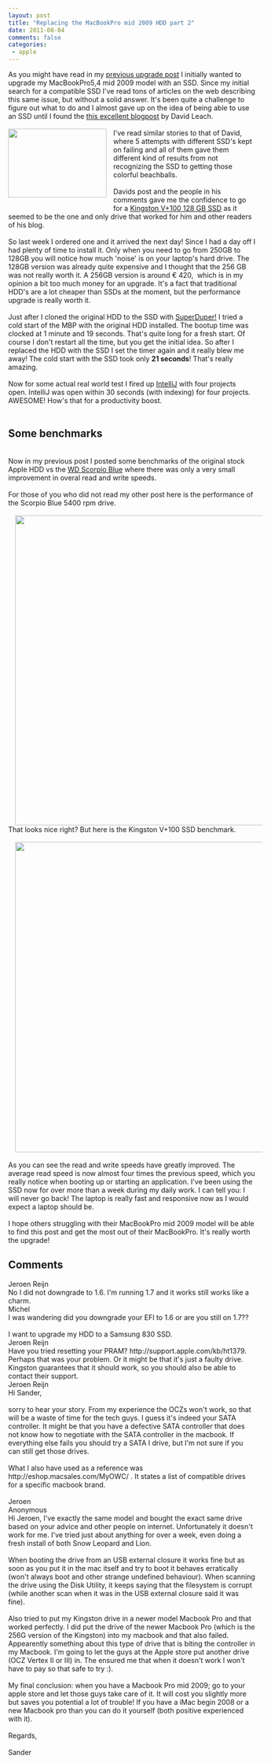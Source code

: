 ```yaml
---
layout: post
title: "Replacing the MacBookPro mid 2009 HDD part 2"
date: 2011-08-04
comments: false
categories:
 - apple
---
```


<div class='post'>
As you might have read in my <a href="http://blog.jeroenreijn.com/2011/06/macbook-pro-replacing-internal-hdd.html">previous upgrade post</a> I initially wanted to upgrade my MacBookPro5,4 mid 2009 model with an SSD. Since my initial search for a compatible SSD I've read tons of articles on the web describing this same issue, but without a solid answer. It's been quite a challenge to figure out what to do and I almost gave up on the idea of being able to use an SSD until I found the <a href="http://failedexe.com/2010/04/08/installing-a-ssd-in-a-macbook-pro-unibody">this excellent blogpost</a> by David Leach.<br /><br /><a href="http://3.bp.blogspot.com/-hvdw4L9bgU0/Tjr767J8fZI/AAAAAAAAAfk/fhkJuUrBbW4/s1600/kingstonvplus100.jpg" imageanchor="1" style="clear: left; float: left; margin-bottom: 1em; margin-right: 1em;"><img border="0" height="140" src="http://3.bp.blogspot.com/-hvdw4L9bgU0/Tjr767J8fZI/AAAAAAAAAfk/fhkJuUrBbW4/s200/kingstonvplus100.jpg" width="200" /></a>I've read similar stories to that of David, where 5 attempts with different SSD's kept on failing and all of them gave them different kind of results from not recognizing the SSD to getting those colorful beachballs.<br /><br />Davids post and the people in his comments gave me the confidence to go for a <a href="http://www.kingston.com/ukroot/ssd/vplus100.asp?id=1">Kingston V+100 128 GB SSD</a> as it seemed to be the one and only drive that worked for him and other readers of his blog.<br /><br />So last week I ordered one and it arrived the next day! Since I had a day off I had plenty of time to install it. Only when you need to go from 250GB to 128GB you will notice how much 'noise' is on your laptop's hard drive. The 128GB version was already quite expensive and I thought that the 256 GB was not really worth it. A 256GB version is around € 420,&nbsp; which is in my opinion a bit too much money for an upgrade. It's a fact that traditional HDD's are a lot cheaper than SSDs at the moment, but the performance upgrade is really worth it. <br /><br />Just after I cloned the original HDD to the SSD with <a href="http://www.shirt-pocket.com/SuperDuper/SuperDuperDescription.html">SuperDuper!</a> I tried a cold start of the MBP with the original HDD installed. The bootup time was clocked at 1 minute and 19 seconds. That's quite long for a fresh start. Of course I don't restart all the time, but you get the initial idea. So after I replaced the HDD with the SSD I set the timer again and it really blew me away! The cold start with the SSD took only <b>21 seconds</b>! That's really amazing.<br /><br />Now for some actual real world test I fired up <a href="http://www.jetbrains.com/idea/">IntelliJ</a> with four projects open. IntelliJ was open within 30 seconds (with indexing) for four projects. AWESOME! How's that for a productivity boost.<br /><br /><h2>   Some benchmarks</h2><br />Now in my previous post I posted some benchmarks of the original stock Apple HDD vs the <a href="http://www.wdc.com/en/products/products.aspx?id=140">WD Scorpio Blue</a> where there was only a very small improvement in overal read and write speeds.<br /><br />For those of you who did not read my other post here is the performance of the Scorpio Blue 5400 rpm drive.<br /><br /><div class="separator" style="clear: both; text-align: center;"><a href="http://2.bp.blogspot.com/-EA6iKtlElvQ/TgeNobhbpSI/AAAAAAAAAdE/jOa410EkV5c/s1600/CapturFiles-201106177_1206.png" imageanchor="1" style="margin-left: 1em; margin-right: 1em;"><img border="0" height="630" src="http://2.bp.blogspot.com/-EA6iKtlElvQ/TgeNobhbpSI/AAAAAAAAAdE/jOa410EkV5c/s640/CapturFiles-201106177_1206.png" width="640" /></a></div>That looks nice right? But here is the Kingston V+100 SSD benchmark. <br /><br /><div class="separator" style="clear: both; text-align: center;"><a href="http://1.bp.blogspot.com/-SLPSwXFilvQ/TjsI3NcYvAI/AAAAAAAAAfo/fDrK4NROM_M/s1600/CapturFiles-201107209_1007.png" imageanchor="1" style="margin-left: 1em; margin-right: 1em;"><img border="0" height="631" src="http://1.bp.blogspot.com/-SLPSwXFilvQ/TjsI3NcYvAI/AAAAAAAAAfo/fDrK4NROM_M/s640/CapturFiles-201107209_1007.png" width="640" /></a></div><br />As you can see the read and write speeds have greatly improved. The average read speed is now almost four times the previous speed, which you really notice when booting up or starting an application. I've been using the SSD now for over more than a week during my daily work. I can tell you: I will never go back! The laptop is really fast and responsive now as I would expect a laptop should be.<br /><br />I hope others struggling with their MacBookPro mid 2009 model will be able to find this post and get the most out of their MacBookPro. It's really worth the upgrade!</div>
<h2>Comments</h2>
<div class='comments'>
<div class='comment'>
<div class='author'>Jeroen Reijn</div>
<div class='content'>
No I did not downgrade to 1.6. I&#39;m running 1.7 and it works still works like a charm.</div>
</div>
<div class='comment'>
<div class='author'>Michel</div>
<div class='content'>
I was wandering did you downgrade your EFI to 1.6 or are you still on 1.7??<br /><br />I want to upgrade my HDD to a Samsung 830 SSD.</div>
</div>
<div class='comment'>
<div class='author'>Jeroen Reijn</div>
<div class='content'>
Have you tried resetting your PRAM? http://support.apple.com/kb/ht1379. Perhaps that was your problem. Or it might be that it&#39;s just a faulty drive. Kingston guarantees that it should work, so you should also be able to contact their support.</div>
</div>
<div class='comment'>
<div class='author'>Jeroen Reijn</div>
<div class='content'>
Hi Sander,<br /><br />sorry to hear your story. From my experience the OCZs won&#39;t work, so that will be a waste of time for the tech guys. I guess it&#39;s indeed your SATA controller. It might be that you have a defective SATA controller that does not know how to negotiate with the SATA controller in the macbook. If everything else fails you should try a SATA I drive, but I&#39;m not sure if you can still get those drives.<br /><br />What I also have used as a reference was http://eshop.macsales.com/MyOWC/ . It states a list of compatible drives for a specific macbook brand.<br /><br />Jeroen</div>
</div>
<div class='comment'>
<div class='author'>Anonymous</div>
<div class='content'>
Hi Jeroen, I&#39;ve exactly the same model and bought the exact same drive based on your advice and other people on internet. Unfortunately it doesn&#39;t work for me. I&#39;ve tried just about anything for over a week, even doing a fresh install of both Snow Leopard and Lion.<br /><br />When booting the drive from an USB external closure it works fine but as soon as you put it in the mac itself and try to boot it behaves erratically (won&#39;t always boot and other strange undefined behaviour). When scanning the drive using the Disk Utility, it keeps saying that the filesystem is corrupt (while another scan when it was in the USB external closure said it was fine).<br /><br />Also tried to put my Kingston drive in a newer model Macbook Pro and that worked perfectly. I did put the drive of the newer Macbook Pro (which is the 256G version of the Kingston) into my macbook and that also failed. Appearently something about this type of drive that is biting the controller in my Macbook. I&#39;m going to let the guys at the Apple store put another drive (OCZ Vertex II or III) in. The ensured me that when it doesn&#39;t work I won&#39;t have to pay so that safe to try :).<br /><br />My final conclusion: when you have a Macbook Pro mid 2009; go to your apple store and let those guys take care of it. It will cost you slightly more but saves you potential a lot of trouble! If you have a iMac begin 2008 or a new Macbook pro than you can do it yourself (both positive experienced with it).<br /><br />Regards,<br /><br />Sander</div>
</div>
</div>
